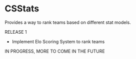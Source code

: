 CSStats
=======

Provides a way to rank teams based on different stat models.

RELEASE 1
- Implement Elo Scoring System to rank teams

IN PROGRESS, MORE TO COME IN THE FUTURE
